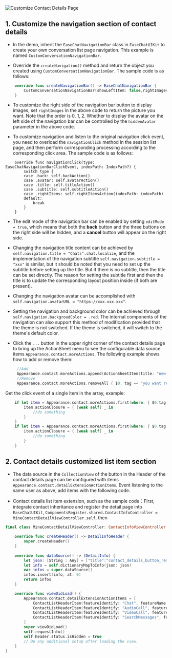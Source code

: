 ![Customize Contact Details Page](/images/customize-contact-details-page.png)

## 1. Customize the navigation section of contact details

- In the demo, inherit the `EaseChatNavigationBar` class in `EaseChatUIKit` to create your own conversation list page navigation. This example is named `CustomConversationNavigationBar`.

- Override the `createNavigation()` method and return the object you created using `CustomConversationNavigationBar`. The sample code is as follows:

```Swift
    override func createNavigationBar() -> EaseChatNavigationBar {
        CustomConversationNavigationBar(showLeftItem: false,rightImages: [UIImage(named: "more", in: .chatBundle, with: nil,hiddenAvatar: false)
    }
```

- To customize the right side of the navigation bar button to display images, set `rightImages` in the above code to return the picture you want. Note that the order is 0, 1, 2. Whether to display the avatar on the left side of the navigation bar can be controlled by the `hiddenAvatar` parameter in the above code.

- To customize navigation and listen to the original navigation click event, you need to overload the `navigationClick` method in the session list page, and then perform corresponding processing according to the corresponding click area. The sample code is as follows:

```
    override func navigationClick(type: EaseChatNavigationBarClickEvent, indexPath: IndexPath?) {
        switch type {
        case .back: self.backAction()
        case .avatar: self.avatarAction()
        case .title: self.titleAction()
        case .subtitle: self.subtitleAction()
        case .rightItems: self.rightItemsAction(indexPath: indexPath)
        default:
            break
        }
    }
```

- The edit mode of the navigation bar can be enabled by setting `editMode = true`, which means that both the **back** button and the three buttons on the right side will be hidden, and a **cancel** button will appear on the right side.

- Changing the navigation title content can be achieved by `self.navigation.title = "Chats".chat.localize`, and the implementation of the navigation subtitle  `self.navigation.subtitle = "xxx"` is similar, but it should be noted that you need to set up the subtitle before setting up the title. But if there is no subtitle, then the title can be set directly. The reason for setting the subtitle first and then the title is to update the corresponding layout position inside (if both are present).

- Changing the navigation avatar can be accomplished with `self.navigation.avatarURL = "https://xxx.xxx.xxx"`.

- Setting the navigation and background color can be achieved through `self.navigation.backgroudColor = .red`. The internal components of the navigation can also support this method of modification provided that the theme is not switched. If the theme is switched, it will switch to the theme's default color.

- Click the `...` button in the upper right corner of the contact details page to bring up the ActionSheet menu to see the configurable data source items `Appearance.contact.moreActions`. The following example shows how to add or remove them:

```Swift
     //Add
     Appearance.contact.moreActions.append(ActionSheetItem(title: "new list item", type: .destructive, tag: "contact_custom"))
     //Remove
     Appearance.contact.moreActions.removeAll { $0. tag == "you want remove" }
```

Get the click event of a single item in the array, example:

```Swift
    if let item = Appearance.contact.moreActions.first(where: { $0.tag == "xxx" }) {
        item.actionClosure = { [weak self] _ in
            //do something
        }
    }
    if let item = Appearance.contact.moreActions.first(where: { $0.tag == "xxx" }) {
        item.actionClosure = { [weak self] _ in
            //do something
        }
    }
```


## 2. Contact details customized list item section

- The data source in the `CollectionView` of the button in the Header of the contact details page can be configured with items `Appearance.contact.detailExtensionActionItems`. Event listening to the same user as above, add items with the following code.

- Contact details list item extension, such as the sample code：First, integrate contact inheritance and register the detail page into `EaseChatUIKit`, `ComponentsRegister.shared.ContactInfoController = MineContactDetailViewController.self`, then

```Swift
final class MineContactDetailViewController: ContactInfoViewController {
    
    override func createHeader() -> DetailInfoHeader {
        super.createHeader()
    }
    
    override func dataSource() -> [DetailInfo] {
        let json: [String : Any] = ["title":"contact_details_button_remark".localized(),"detail":"","withSwitch": false,"switchValue":false]
        let info = self.dictionaryMapToInfo(json: json)
        var infos = super.dataSource()
        infos.insert(info, at: 0)
        return infos
    }

    override func viewDidLoad() {
        Appearance.contact.detailExtensionActionItems = [
            ContactListHeaderItem(featureIdentify: "Chat", featureName: "Chat".chat.localize, featureIcon: UIImage(named: "chatTo", in: .chatBundle, with: nil)),
            ContactListHeaderItem(featureIdentify: "AudioCall", featureName: "AudioCall".chat.localize, featureIcon: UIImage(named: "voice_call", in: .chatBundle, with: nil)),
            ContactListHeaderItem(featureIdentify: "VideoCall", featureName: "VideoCall".chat.localize, featureIcon: UIImage(named: "video_call", in: .chatBundle, with: nil)),
            ContactListHeaderItem(featureIdentify: "SearchMessages", featureName: "SearchMessages".chat.localize, featureIcon: UIImage(named: "search_history_messages", in: .chatBundle, with: nil))
        ]
        super.viewDidLoad()
        self.requestInfo()
        self.header.status.isHidden = true
        // Do any additional setup after loading the view.
    }  
}
```
